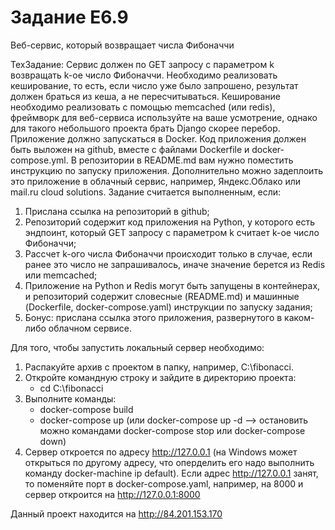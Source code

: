 # Задание E6.9

   Веб-сервис, который возвращает числа Фибоначчи

   ТехЗадание:
Сервис должен по GET запросу с параметром k возвращать k-ое число Фибоначчи. Необходимо реализовать кеширование, то есть, если число уже было запрошено, результат должен браться из кеша, а не пересчитываться.
Кеширование необходимо реализовать с помощью memcached (или redis), фреймворк для веб-сервиса используйте на ваше усмотрение, однако для такого небольшого проекта брать Django скорее перебор.
Приложение должно запускаться в Docker. Код приложения должен быть выложен на github, вместе с файлами Dockerfile и docker-compose.yml. В репозитории в README.md вам нужно поместить инструкцию по запуску приложения.
Дополнительно можно задеплоить это приложение в облачный сервис, например, Яндекс.Облако или mail.ru cloud solutions.
Задание считается выполненным, если:
1) Прислана ссылка на репозиторий в github;
2) Репозиторий содержит код приложения на Python, у которого есть эндпоинт, который GET запросу c параметром k считает k-ое число Фибоначчи;
3) Рассчет k-ого числа Фибоначчи происходит только в случае, если ранее это число не запрашивалось, иначе значение берется из Redis или memcached;
4) Приложение на Python и Redis могут быть запущены в контейнерах, и репозиторий содержит словесные (README.md) и машинные (Dockerfile, docker-compose.yaml) инструкции по запуску задания;
5) Бонус: прислана ссылка этого приложения, развернутого в каком-либо облачном сервисе.

Для того, чтобы запустить локальный сервер необходимо:
1) Распакуйте архив с проектом в папку, например, C:\fibonacci.
2) Откройте командную строку и зайдите в директорию проекта:
   - cd C:\fibonacci
3) Выполните команды:
   - docker-compose build
   - docker-compose up (или docker-compose up -d --> остановить можно командами docker-compose stop или docker-compose down)
4) Сервер откроется по адресу  http://127.0.0.1 (на Windows может открыться по другому адресу, что оперделить его надо выполнить команду docker-machine ip default).
   Если адрес http://127.0.0.1 занят, то поменяйте порт в docker-compose.yaml, например, на 8000 и сервер откроится на http://127.0.0.1:8000

Данный проект находится на http://84.201.153.170

